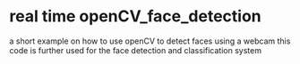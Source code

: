 # real time openCV_face_detection
a short example on how to use openCV to detect faces using a webcam 
this code is further used for the face detection and classification system

